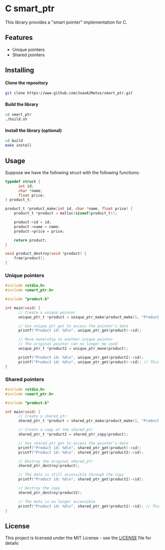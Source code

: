 # C smart_ptr

This library provides a "smart pointer" implementation for C.

## Features

- Unique pointers
- Shared pointers

## Installing

#### Clone the repository

```bash
git clone https://www.github.com/JoaoAJMatos/smart_ptr.git
```

#### Build the library

```bash
cd smart_ptr
./build.sh
```

#### Install the library (optional)

```bash
cd build
make install
```

## Usage

Suppose we have the following struct with the following functions:
      
```c
typedef struct {
      int id;
      char *name;
      float price;
} product_t;

product_t *product_make(int id, char *name, float price) {
    product_t *product = malloc(sizeof(product_t));

    product->id = id;
    product->name = name;
    product->price = price;

    return product;
}

void product_destroy(void *product) {
    free(product);
}
```

### Unique pointers

```c
#include <stdio.h>
#include <smart_ptr.h>

#include "product.h"

int main(void) {
      // Create a unique pointer
      unique_ptr_t *product = unique_ptr_make(product_make(1, "Product 1", 1.99), product_destroy);

      // Use unique_ptr_get to access the pointer's data
      printf("Product id: %d\n", unique_ptr_get(product)->id);

      // Move ownership to another unique pointer
      // The original pointer can no longer be used
      unique_ptr_t *product2 = unique_ptr_move(product);

      printf("Product id: %d\n", unique_ptr_get(product2)->id);
      printf("Product id: %d\n", unique_ptr_get(product)->id); // This segfaults
}
```

### Shared pointers

```c
#include <stdio.h>
#include <smart_ptr.h>

#include "product.h"

int main(void) {
      // Create a shared_ptr 
      shared_ptr_t *product = shared_ptr_make(product_make(1, "Product 1", 1.99), product_destroy);

      // Create a copy of the shared_ptr
      shared_ptr_t *product2 = shared_ptr_copy(product);

      // Use shared_ptr_get to access the pointer's data
      printf("Product id: %d\n", shared_ptr_get(product)->id);
      printf("Product id: %d\n", shared_ptr_get(product2)->id);

      // Destroy the original shared_ptr
      shared_ptr_destroy(product);

      // The data is still accessible through the copy
      printf("Product id: %d\n", shared_ptr_get(product2)->id);

      // Destroy the copy
      shared_ptr_destroy(product2);

      // The data is no longer accessible
      printf("Product id: %d\n", shared_ptr_get(product2)->id); // This segfaults
}
```

## License

This project is licensed under the MIT License - see the [LICENSE](LICENSE) file for details
